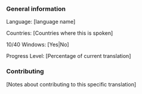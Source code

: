 ### General information
Language: [language name]

Countries: [Countries where this is spoken]

10/40 Windows: [Yes|No]

Progress Level: [Percentage of current translation]

### Contributing
[Notes about contributing to this specific translation]
